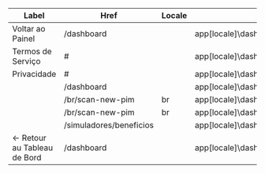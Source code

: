 | Label | Href | Locale | Source |
|-------|------|--------|--------|
| Voltar ao Painel | /dashboard |  | app\[locale]\dashboard\analysis\page.tsx |
| Termos de Serviço | # |  | app\[locale]\dashboard\analysis\page.tsx |
| Privacidade | # |  | app\[locale]\dashboard\analysis\page.tsx |
|  | /dashboard |  | app\[locale]\dashboard\enhanced\page.tsx |
|  | /br/scan-new-pim | br | app\[locale]\dashboard\layout.tsx |
|  | /br/scan-new-pim | br | app\[locale]\dashboard\page.tsx |
|  | /simuladores/beneficios |  | app\[locale]\dashboard\page.tsx |
| &larr; Retour au Tableau de Bord | /dashboard |  | app\[locale]\dashboard\payslip\[id]\page.tsx |